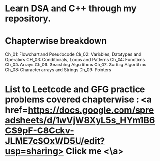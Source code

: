 # Learn DSA and C++ through my repository.
# 
# Chapterwise breakdown
Ch_01: Flowchart and Pseudocode
Ch_02: Variables, Datatypes and Operators
CH_03: Conditionals, Loops and Patterns
Ch_04: Functions
Ch_05: Arrays
Ch_06: Searching Algorithms
Ch_07: Soritng Algorithms
Ch_08: Character arrays and Strings
Ch_09: Pointers

#
# List to Leetcode and GFG practice problems covered chapterwise : <a href=https://docs.google.com/spreadsheets/d/1wVjW8XyL5s_HYm1B6CS9pF-C8Cckv-JLME7cSOxWD5U/edit?usp=sharing> Click me <\a> 
